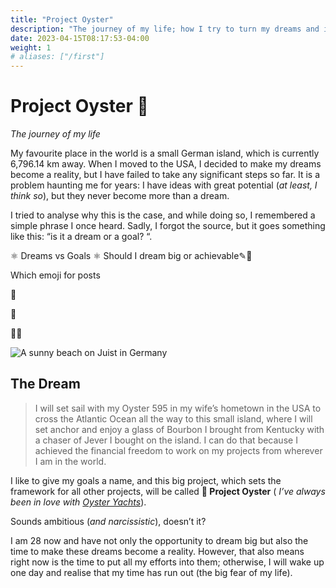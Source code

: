 ```yaml
---
title: "Project Oyster"
description: "The journey of my life; how I try to turn my dreams and ideas into reality and reach my goal of crossing the Atlantic Ocean on my own sailing yacht."
date: 2023-04-15T08:17:53-04:00
weight: 1
# aliases: ["/first"]
---
```


# Project Oyster 🌊

*The journey of my life*

My favourite place in the world is a small German island, which is currently 6,796.14 km away. When I moved to the USA, I decided to make my dreams become a reality, but I have failed to take any significant steps so far. It is a problem haunting me for years: I have ideas with great potential (*at least, I think so*), but they never become more than a dream.

I tried to analyse why this is the case, and while doing so, I remembered a simple phrase I once heard. Sadly, I forgot the source, but it goes something like this: “is it a dream or a goal? “.

⚛️ Dreams vs Goals
⚛️ Should I dream big or achievable✎📝



Which emoji for posts

🌱

🌵

🧵💧



![A sunny beach on Juist in Germany](/img/strand1.jpg)

## The Dream

> I will set sail with my Oyster 595 in my wife’s hometown in the USA to cross the Atlantic Ocean all the way to this small island, where I will set anchor and enjoy a glass of Bourbon I brought from Kentucky with a chaser of Jever I bought on the island. I can do that because I achieved the financial freedom to work on my projects from wherever I am in the world.

I like to give my goals a name, and this big project, which sets the framework for all other projects, will be called **🌊 Project Oyster** ( *I’ve always been in love with [Oyster Yachts](https://oysteryachts.com/?ref=markusbloom.com)*).

Sounds ambitious (*and narcissistic*), doesn’t it?

I am 28 now and have not only the opportunity to dream big but also the time to make these dreams become a reality. However, that also means right now is the time to put all my efforts into them; otherwise, I will wake up one day and realise that my time has run out (the big fear of my life).

